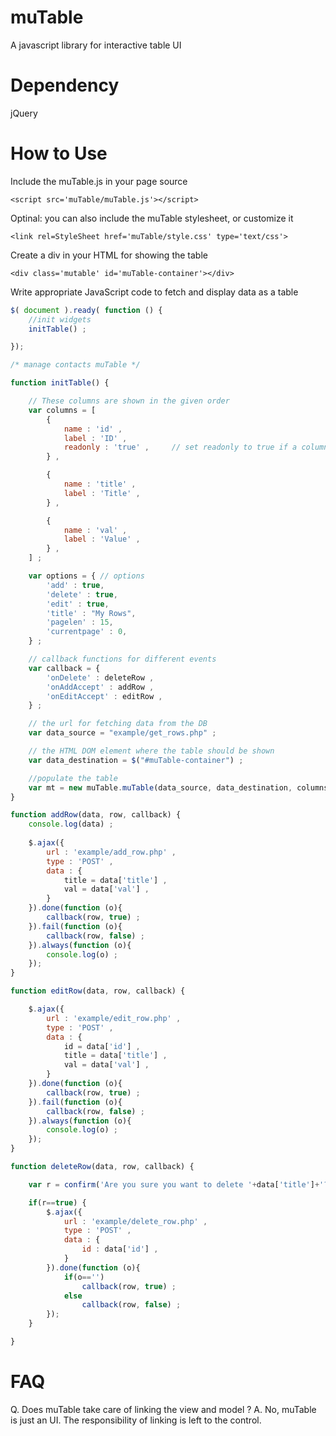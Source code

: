 muTable
=======

A javascript library for interactive table UI


Dependency
==========
jQuery


How to Use
==========
Include the muTable.js in your page source
```
<script src='muTable/muTable.js'></script>
```
Optinal: you can also include the muTable stylesheet, or customize it
```
<link rel=StyleSheet href='muTable/style.css' type='text/css'>
```

Create a div in your HTML for showing the table
```
<div class='mutable' id='muTable-container'></div>
```

Write appropriate JavaScript code to fetch and display data as a table
```javascript
$( document ).ready( function () {
	//init widgets
	initTable() ;

});

/* manage contacts muTable */

function initTable() {

	// These columns are shown in the given order
	var columns = [
		{
			name : 'id' ,
			label : 'ID' ,
			readonly : 'true' ,		// set readonly to true if a column shouldn't be editable
		} ,

		{
			name : 'title' ,
			label : 'Title' ,
		} ,

		{
			name : 'val' ,
			label : 'Value' ,
		} ,
	] ;

	var options = { // options
		'add' : true,
		'delete' : true,
		'edit' : true,
		'title' : "My Rows",
		'pagelen' : 15,
		'currentpage' : 0,
	} ;

	// callback functions for different events
	var callback = {
		'onDelete' : deleteRow ,
		'onAddAccept' : addRow ,
		'onEditAccept' : editRow ,
	} ;

	// the url for fetching data from the DB
	var data_source = "example/get_rows.php" ;

	// the HTML DOM element where the table should be shown
	var data_destination = $("#muTable-container") ;

	//populate the table
	var mt = new muTable.muTable(data_source, data_destination, columns, options, callback) ;
}

function addRow(data, row, callback) {
	console.log(data) ;
	
	$.ajax({
		url : 'example/add_row.php' ,
		type : 'POST' ,
		data : {
			title = data['title'] ,
			val = data['val'] ,
		}
	}).done(function (o){
		callback(row, true) ;
	}).fail(function (o){
		callback(row, false) ;
	}).always(function (o){
		console.log(o) ;
	});
}

function editRow(data, row, callback) {

	$.ajax({
		url : 'example/edit_row.php' ,
		type : 'POST' ,
		data : {
			id = data['id'] ,
			title = data['title'] ,
			val = data['val'] ,
		}
	}).done(function (o){
		callback(row, true) ;
	}).fail(function (o){
		callback(row, false) ;
	}).always(function (o){
		console.log(o) ;
	});
}

function deleteRow(data, row, callback) {

	var r = confirm('Are you sure you want to delete '+data['title']+'?') ;

	if(r==true) {
		$.ajax({
			url : 'example/delete_row.php' ,
			type : 'POST' ,
			data : {
				id : data['id'] ,
			}
		}).done(function (o){
			if(o=='')
				callback(row, true) ;
			else
				callback(row, false) ;
		});
	}

}
```


FAQ
===

Q. Does muTable take care of linking the view and model ?
A. No, muTable is just an UI. The responsibility of linking is left to the control.